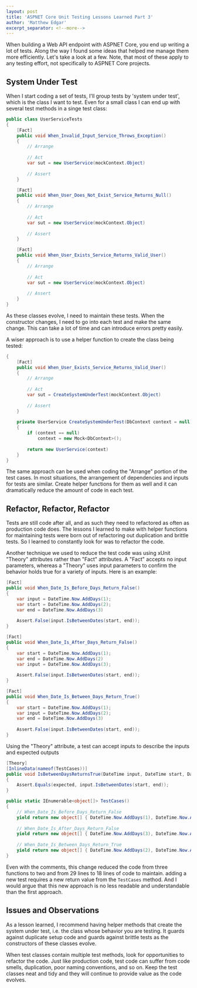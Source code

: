 ```yaml
---
layout: post
title: 'ASPNET Core Unit Testing Lessons Learned Part 3'
author: 'Matthew Edgar'
excerpt_separator: <!--more-->
---
```


When building a Web API endpoint with ASPNET Core, you end up writing a lot of tests. Along the way
I found some ideas that helped me manage them more efficiently. Let's take a look at a few. Note, that
most of these apply to any testing effort, not specifically to ASPNET Core projects.

<!--more-->

## System Under Test

When I start coding a set of tests, I'll group tests by 'system under test', which is the class I want
to test. Even for a small class I can end up with several test methods in a singe test class:

```csharp
public class UserServiceTests
{
    [Fact]
    public void When_Invalid_Input_Service_Throws_Exception()
    {
        // Arrange
        
        // Act
        var sut = new UserService(mockContext.Object)
        
        // Assert
    }

    [Fact]
    public void When_User_Does_Not_Exist_Service_Returns_Null()
    {
        // Arrange
        
        // Act
        var sut = new UserService(mockContext.Object)
        
        // Assert
    }

    [Fact]
    public void When_User_Exists_Service_Returns_Valid_User()
    {
        // Arrange
        
        // Act
        var sut = new UserService(mockContext.Object)
        
        // Assert
    }
}
```

As these classes evolve, I need to maintain these tests. When the constructor changes, I need
to go into each test and make the same change. This can take a lot of time and can introduce
errors pretty easily.

A wiser approach is to use a helper function to create the class being tested:

```csharp
{
    [Fact]
    public void When_User_Exists_Service_Returns_Valid_User()
    {
        // Arrange
        
        // Act
        var sut = CreateSystemUnderTest(mockContext.Object)
        
        // Assert
    }
    
    private UserService CreateSystemUnderTest(DbContext context = null)
    {
        if (context == null)
            context = new Mock<DbContext>();
            
        return new UserService(context)
    }
}
```

The same approach can be used when coding the "Arrange" portion of the test cases. In 
most situations, the arrangement of dependencies and inputs for tests are similar. Create
helper functions for them as well and it can dramatically reduce the amount of code in each test.

## Refactor, Refactor, Refactor

Tests are still code after all, and as such they need to refactored as often as production code does.
The lessons I learned to make with helper functions for maintaining tests were born out of refactoring
out duplication and brittle tests. So I learned to constantly look for was to refactor the code.

Another technique we used to reduce the test code was using xUnit "Theory" attributes rather than "Fact" attributes.
A "Fact" accepts no input parameters, whereas a "Theory" uses input parameters to confirm the behavior
holds true for a variety of inputs. Here is an example:

```csharp
[Fact]
public void When_Date_Is_Before_Days_Return_False()
{
    var input = DateTime.Now.AddDays(1);
    var start = DateTime.Now.AddDays(2);
    var end = DateTime.Now.AddDays(3)
    
    Assert.False(input.IsBetweenDates(start, end)); 
}

[Fact]
public void When_Date_Is_After_Days_Return_False()
{
    var start = DateTime.Now.AddDays(1);
    var end = DateTime.Now.AddDays(2)
    var input = DateTime.Now.AddDays(3);
    
    Assert.False(input.IsBetweenDates(start, end)); 
}

[Fact]
public void When_Date_Is_Between_Days_Return_True()
{
    var start = DateTime.Now.AddDays(1);
    var input = DateTime.Now.AddDays(2);
    var end = DateTime.Now.AddDays(3)
    
    Assert.False(input.IsBetweenDates(start, end)); 
}
```

Using the "Theory" attribute, a test can accept inputs to describe the inputs and expected outputs

```csharp
[Theory]
[InlineData(nameof(TestCases))]
public void IsBetweenDaysReturnsTrue(DateTime input, DateTime start, DateTime end, bool expected)
{
    Assert.Equals(expected, input.IsBetweenDates(start, end));
}

public static IEnumerable<object[]> TestCases()
{
    // When_Date_Is_Before_Days_Return_False
    yield return new object[] { DateTime.Now.AddDays(1), DateTime.Now.AddDays(2), DateTime.Now.AddDays(3), false };
    
    // When_Date_Is_After_Days_Return_False
    yield return new object[] { DateTime.Now.AddDays(3), DateTime.Now.AddDays(1), DateTime.Now.AddDays(2), false };
    
    // When_Date_Is_Between_Days_Return_True
    yield return new object[] { DateTime.Now.AddDays(2), DateTime.Now.AddDays(1), DateTime.Now.AddDays(3), true };
}
```

Even with the comments, this change reduced the code from three functions to two and from 29 lines to 18 lines
of code to maintain. adding a new test requires a new return value from the `TestCases` method. And I would
argue that this new approach is no less readable and understandable than the first approach. 

## Issues and Observations

As a lesson learned, I recommend having helper methods that create the system under test, i.e. the class
whose behavior you are testing. It guards against duplicate setup code and guards against brittle tests
as the constructors of these classes evolve.

When test classes contain multiple test methods, look for opportunities to refactor the code. Just like 
production code, test code can suffer from code smells, duplication, poor naming conventions, and so on.
Keep the test classes neat and tidy and they will continue to provide value as the code evolves.

